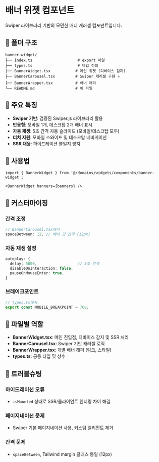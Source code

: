 # 배너 위젯 컴포넌트

Swiper 라이브러리 기반의 모던한 배너 캐러셀 컴포넌트입니다.

## 📁 폴더 구조

```
banner-widget/
├── index.ts                    # export 파일
├── types.ts                    # 타입 정의
├── BannerWidget.tsx           # 메인 위젯 (디바이스 감지)
├── BannerCarousel.tsx         # Swiper 캐러셀 구현 ⭐
├── BannerWrapper.tsx          # 배너 래퍼
└── README.md                  # 이 파일
```

## 🎯 주요 특징

- **Swiper 기반**: 검증된 Swiper.js 라이브러리 활용
- **반응형**: 모바일 1개, 데스크탑 2개 배너 표시
- **자동 재생**: 5초 간격 자동 슬라이드 (모바일/데스크탑 모두)
- **터치 지원**: 모바일 스와이프 및 데스크탑 네비게이션
- **SSR 대응**: 하이드레이션 불일치 방지

## 🚀 사용법

```tsx
import { BannerWidget } from '@/domains/widgets/components/banner-widget';

<BannerWidget banners={banners} />
```

## 🎨 커스터마이징

### 간격 조정
```typescript
// BannerCarousel.tsx에서
spaceBetween: 12, // 배너 간 간격 (12px)
```

### 자동 재생 설정
```typescript
autoplay: {
  delay: 5000,                  // 5초 간격
  disableOnInteraction: false,
  pauseOnMouseEnter: true,
}
```

### 브레이크포인트
```typescript
// types.ts에서
export const MOBILE_BREAKPOINT = 768;
```

## 🔧 파일별 역할

- **BannerWidget.tsx**: 메인 진입점, 디바이스 감지 및 SSR 처리
- **BannerCarousel.tsx**: Swiper 기반 캐러셀 로직
- **BannerWrapper.tsx**: 개별 배너 래퍼 (링크, 스타일)
- **types.ts**: 공통 타입 및 상수

## 🐛 트러블슈팅

### 하이드레이션 오류
- `isMounted` 상태로 SSR/클라이언트 렌더링 차이 해결

### 페이지네이션 문제
- Swiper 기본 페이지네이션 사용, 커스텀 엘리먼트 제거

### 간격 문제
- `spaceBetween`, Tailwind margin 클래스 통일 (12px) 